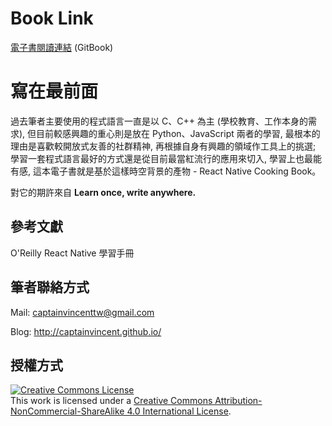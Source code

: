 # Book Link
[電子書閱讀連結](https://www.gitbook.com/book/captainvincent/reactnative/details) (GitBook)

# 寫在最前面
過去筆者主要使用的程式語言一直是以 C、C++ 為主 (學校教育、工作本身的需求), 但目前較感興趣的重心則是放在 Python、JavaScript 兩者的學習, 最根本的理由是喜歡較開放式友善的社群精神, 再根據自身有興趣的領域作工具上的挑選; 學習一套程式語言最好的方式還是從目前最當紅流行的應用來切入, 學習上也最能有感, 這本電子書就是基於這樣時空背景的產物 - React Native Cooking Book。

對它的期許來自 **Learn once, write anywhere.**

## 參考文獻
O'Reilly React Native 學習手冊

## 筆者聯絡方式
Mail: [captainvincenttw@gmail.com](mailto:captainvincenttw@gmail.com)

Blog: http://captainvincent.github.io/

## 授權方式
<a rel="license" href="http://creativecommons.org/licenses/by-nc-sa/4.0/"><img alt="Creative Commons License" style="border-width:0" src="https://i.creativecommons.org/l/by-nc-sa/4.0/88x31.png" /></a><br />This work is licensed under a <a rel="license" href="http://creativecommons.org/licenses/by-nc-sa/4.0/">Creative Commons Attribution-NonCommercial-ShareAlike 4.0 International License</a>.
